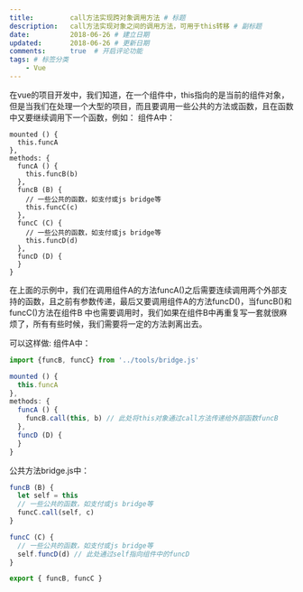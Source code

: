 ```yaml
---
title:         call方法实现跨对象调用方法 # 标题
description:   call方法实现对象之间的调用方法，可用于this转移 # 副标题
date:          2018-06-26 # 建立日期
updated:       2018-06-26 # 更新日期
comments:      true  # 开启评论功能
tags: # 标签分类
    - Vue
---
```



在vue的项目开发中，我们知道，在一个组件中，this指向的是当前的组件对象，但是当我们在处理一个大型的项目，而且要调用一些公共的方法或函数，且在函数中又要继续调用下一个函数，例如：
组件A中：
```
mounted () {
  this.funcA
},
methods: {
  funcA () {
    this.funcB(b)
  },
  funcB (B) {
    // 一些公共的函数，如支付或js bridge等
    this.funcC(c)
  },
  funcC (C) {
    // 一些公共的函数，如支付或js bridge等
    this.funcD(d)
  },
  funcD (D) {
  }
}
```

在上面的示例中，我们在调用组件A的方法funcA()之后需要连续调用两个外部支持的函数，且之前有参数传递，最后又要调用组件A的方法funcD()，当funcB()和funcC()方法在组件B
中也需要调用时，我们如果在组件B中再重复写一套就很麻烦了，所有有些时候，我们需要将一定的方法剥离出去。


可以这样做:
组件A中：
```js
import {funcB, funcC} from '../tools/bridge.js'

mounted () {
  this.funcA
},
methods: {
  funcA () {
    funcB.call(this, b) // 此处将this对象通过call方法传递给外部函数funcB
  },
  funcD (D) {
  }
}
```

公共方法bridge.js中：
```js
funcB (B) {
  let self = this
  // 一些公共的函数，如支付或js bridge等
  funcC.call(self, c)
}

funcC (C) {
  // 一些公共的函数，如支付或js bridge等
  self.funcD(d) // 此处通过self指向组件中的funcD
}

export { funcB, funcC }
```